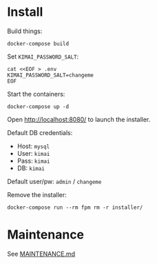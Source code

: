 # Install

Build things:
```
docker-compose build
```

Set `KIMAI_PASSWORD_SALT`:
```
cat <<EOF > .env
KIMAI_PASSWORD_SALT=changeme
EOF
```

Start the containers:
```
docker-compose up -d
```

Open [http://localhost:8080/](http://localhost:8080/) to launch the installer.

Default DB credentials:

- Host: `mysql`
- User: `kimai`
- Pass: `kimai`
- DB: `kimai`

Default user/pw: `admin` / `changeme`

Remove the installer:
```
docker-compose run --rm fpm rm -r installer/
```


# Maintenance
See [MAINTENANCE.md](MAINTENANCE.md)
